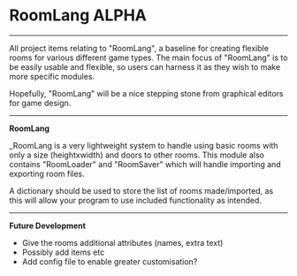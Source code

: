 # RoomLang ALPHA
--------------------------------
All project items relating to "RoomLang", a baseline for creating flexible rooms for various different game types. The main focus of "RoomLang" is to be easily usable and flexible, so users can harness it as they wish to make more specific modules.

Hopefully, "RoomLang" will be a nice stepping stone from graphical editors for game design.

--------------------------------
__RoomLang__

_RoomLang is a very lightweight system to handle using basic rooms with only a size (heightxwidth) and doors to other rooms. This module also contains "RoomLoader" and "RoomSaver" which will handle importing and exporting room files.

A dictionary should be used to store the list of rooms made/imported, as this will allow your program to use included functionality as intended.

--------------------------------
__Future Development__

- Give the rooms additional attributes (names, extra text)
- Possibly add items etc
- Add config file to enable greater customisation?
